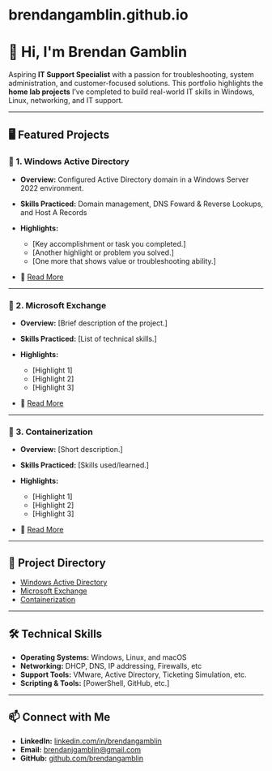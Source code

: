 # brendangamblin.github.io
# 👋 Hi, I'm **Brendan Gamblin** 

Aspiring **IT Support Specialist** with a passion for troubleshooting, system administration, and customer-focused solutions.
This portfolio highlights the **home lab projects** I’ve completed to build real-world IT skills in Windows, Linux, networking, and IT support.

---

## 🖥️ Featured Projects

### 🔹 1. Windows Active Directory

* **Overview:** Configured Active Directory domain in a Windows Server 2022 environment.
* **Skills Practiced:** Domain management, DNS Foward & Reverse Lookups, and Host A Records
* **Highlights:**

  * \[Key accomplishment or task you completed.]
  * \[Another highlight or problem you solved.]
  * \[One more that shows value or troubleshooting ability.]
* 📄 [Read More](Windows-Active-Directory/README.md)

---

### 🔹 2. Microsoft Exchange

* **Overview:** \[Brief description of the project.]
* **Skills Practiced:** \[List of technical skills.]
* **Highlights:**

  * \[Highlight 1]
  * \[Highlight 2]
  * \[Highlight 3]
* 📄 [Read More](./[Microsoft-Exchange]/README.md)

---

### 🔹 3. Containerization

* **Overview:** \[Short description.]
* **Skills Practiced:** \[Skills used/learned.]
* **Highlights:**

  * \[Highlight 1]
  * \[Highlight 2]
  * \[Highlight 3]
* 📄 [Read More](./[Containerization]/README.md)

---

## 📂 Project Directory

* [Windows Active Directory](./[Windows-Active-Directory]/README.md)
* [Microsoft Exchange](./[Microsoft-Exchange]/README.md)
* [Containerization](Containerization]/README.md)

---

## 🛠️ Technical Skills

* **Operating Systems:** Windows, Linux, and macOS
* **Networking:** DHCP, DNS, IP addressing, Firewalls, etc
* **Support Tools:** VMware, Active Directory, Ticketing Simulation, etc.
* **Scripting & Tools:** \[PowerShell, GitHub, etc.]

---

## 📫 Connect with Me

* **LinkedIn:** [linkedin.com/in/brendangamblin](https://www.linkedin.com/in/brendangamblin/)
* **Email:** brendanjgamblin@gmail.com
* **GitHub:** [github.com/brendangamblin](https://github.com/brendangamblin)
